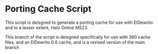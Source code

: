 # Porting Cache Script
This script is deisgned to generate a porting cache for use with ElDewrito and to a lesser extent, Halo Online MS23.

This branch of the script is deisgned specifically for use with 360 cache files, and an ElDewrito 0.6 cache, and is a revised version of the main branch
